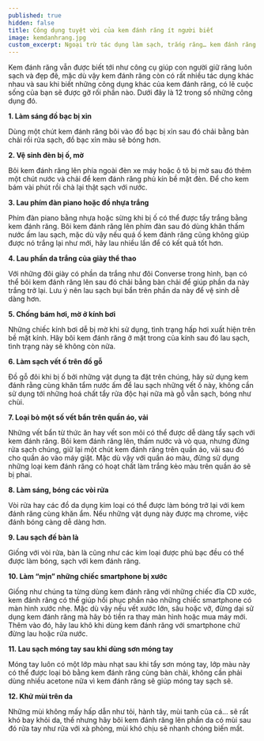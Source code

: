 ```yaml
---
published: true
hidden: false
title: Công dụng tuyệt vời của kem đánh răng ít người biết
image: kemdanhrang.jpg
custom_excerpt: Ngoại trừ tác dụng làm sạch, trắng răng… kem đánh răng còn giúp ích rất nhiều trong cuộc sống hàng ngày, đặc biệt ngờ vào khả năng làm trắng và tẩy rửa của nó.
---
```


Kem đánh răng vẫn được biết tới như công cụ giúp con người giữ răng luôn sạch và đẹp đẽ, mặc dù vậy kem đánh răng còn có rất nhiều tác dụng khác nhau và sau khi biết những công dụng khác của kem đánh răng, có lẽ cuộc sống của bạn sẽ được gỡ rối phần nào. Dưới đây là 12 trong số những công dụng đó.

**1. Làm sáng đồ bạc bị xỉn**

Dùng một chút kem đánh răng bôi vào đồ bạc bị xỉn sau đó chải bằng bàn chải rồi rửa sạch, đồ bạc xỉn màu sẽ bóng hơn.

**2. Vệ sinh đèn bị ố, mờ**

Bôi kem đánh răng lên phía ngoài đèn xe máy hoặc ô tô bị mờ sau đó thêm một chút nước và chải để kem đánh răng phủ kín bề mặt đèn. Để cho kem bám vài phút rồi chà lại thật sạch với nước.

**3. Lau phím đàn piano hoặc đồ nhựa trắng**

Phím đàn piano bằng nhựa hoặc sừng khi bị ố có thể được tẩy trắng bằng kem đánh răng. Bôi kem đánh răng lên phím đàn sau đó dùng khăn thấm nước ấm lau sạch, mặc dù vậy nếu quá ố kem đánh răng cũng không giúp được nó trắng lại như mới, hãy lau nhiều lần để có kết quả tốt hơn.

**4. Lau phần da trắng của giày thể thao**

Với những đôi giày có phần da trắng như đôi Converse trong hình, bạn có thể bôi kem đánh răng lên sau đó chải bằng bàn chải để giúp phần da này trắng trở lại. Lưu ý nên lau sạch bụi bẩn trên phần da này để vệ sinh dễ dàng hơn.

**5. Chống bám hơi, mờ ở kính bơi**

Những chiếc kính bơi dễ bị mờ khi sử dụng, tình trạng hấp hơi xuất hiện trên bề mặt kính. Hãy bôi kem đánh răng ở mặt trong của kính sau đó lau sạch, tình trạng này sẽ không còn nữa.

**6. Làm sạch vết ố trên đồ gỗ**

Đồ gỗ đôi khi bị ố bởi những vật dụng ta đặt trên chúng, hãy sử dụng kem đánh rằng cùng khăn tẩm nước ấm để lau sạch những vết ố này, không cần sử dụng tới những hoá chất tẩy rửa độc hại nữa mà gỗ vẫn sạch, bóng như chùi.

**7. Loại bỏ một số vết bẩn trên quần áo, vải**

Những vết bẩn từ thức ăn hay vết son môi có thể được dễ dàng tẩy sạch với kem đánh răng. Bôi kem đánh răng lên, thấm nước và vò qua, nhưng đừng rửa sạch chúng, giữ lại một chút kem đánh răng trên quần áo, vải sau đó cho quần áo vào máy giặt. Mặc dù vậy với quần áo màu, đừng sử dụng những loại kem đánh răng có hoạt chất làm trắng kẻo màu trên quần áo sẽ bị phai.

**8. Làm sáng, bóng các vòi rửa**

Vòi rửa hay các đồ da dụng kim loại có thể được làm bóng trở lại với kem đánh răng cùng khăn ẩm. Nếu những vật dụng này được mạ chrome, việc đánh bóng càng dễ dàng hơn.

**9. Lau sạch đế bàn là**

Giống với vòi rửa, bàn là cũng như các kim loại được phủ bạc đều có thể được làm bóng, sạch với kem đánh răng.

**10. Làm “mịn” những chiếc smartphone bị xước**

Giống như chúng ta từng dùng kem đánh răng với những chiếc đĩa CD xước, kem đánh răng có thể giúp hồi phục phần nào những chiếc smartphone có màn hình xước nhẹ. Mặc dù vậy nếu vết xước lớn, sâu hoặc vỡ, đừng dại sử dụng kem đánh răng mà hãy bỏ tiền ra thay màn hình hoặc mua máy mới. Thêm vào đó, hãy lau khô khi dùng kem đánh răng với smartphone chứ đừng lau hoặc rửa nước.

**11. Lau sạch móng tay sau khi dùng sơn móng tay**

Móng tay luôn có một lớp màu nhạt sau khi tẩy sơn móng tay, lớp màu này có thể được loại bỏ bằng kem đánh răng cùng bàn chải, không cần phải dùng nhiều acetone nữa vì kem đánh răng sẽ giúp móng tay sạch sẽ.

**12. Khử mùi trên da**

Những mùi không mấy hấp dẫn như tỏi, hành tây, mùi tanh của cá… sẽ rất khó bay khỏi da, thế nhưng hãy bôi kem đánh răng lên phần da có mùi sau đó rửa tay như rửa với xà phòng, mùi khó chịu sẽ nhanh chóng biến mất.